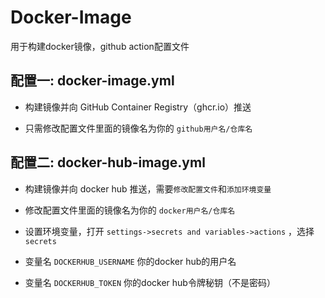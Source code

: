 # Docker-Image
用于构建docker镜像，github action配置文件

## 配置一: docker-image.yml

* 构建镜像并向 GitHub Container Registry（ghcr.io）推送
  
* 只需修改配置文件里面的镜像名为你的 `github用户名/仓库名` 

## 配置二: docker-hub-image.yml

* 构建镜像并向 docker hub 推送，需要`修改配置文件`和`添加环境变量`

* 修改配置文件里面的镜像名为你的 `docker用户名/仓库名` 

* 设置环境变量，打开 `settings->secrets and variables->actions` ，选择 `secrets` 
  
* 变量名 `DOCKERHUB_USERNAME` 你的docker hub的用户名
  
* 变量名 `DOCKERHUB_TOKEN` 你的docker hub令牌秘钥（不是密码）
